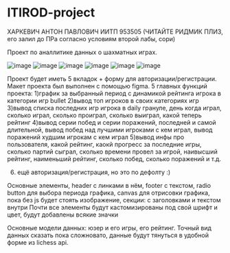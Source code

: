 # ITIROD-project

ХАРКЕВИЧ АНТОН ПАВЛОВИЧ ИИТП 953505 (ЧИТАЙТЕ РИДМИК ПЛИЗ, его залил до ПРа согласно условиям второй лабы, сори)

Проект по аналлитике данных о шахматных играх.

![image](https://user-images.githubusercontent.com/61267091/157054869-161f64c6-c65e-4314-bbd9-43a61e2d5cec.png)
![image](https://user-images.githubusercontent.com/61267091/157054926-32d9eb16-1faa-4acd-a64a-e8bef98ae5e2.png)
![image](https://user-images.githubusercontent.com/61267091/157054949-d9305f3a-3731-479a-b251-7c5e3059e952.png)
![image](https://user-images.githubusercontent.com/61267091/157054993-2d45e1c5-8f70-4fae-b9a2-e218ad3fc4a1.png)
![image](https://user-images.githubusercontent.com/61267091/157055011-5dbf233a-2b7d-4ae0-9b49-d6b707931c5d.png)
![image](https://user-images.githubusercontent.com/61267091/157055031-670af93d-0a7b-4888-9db2-7a06ab13b9d4.png)

Проект будет иметь 5 вкладок + форму для авторизации/регистрации.
Макет проекта был выполнен с помощью figma.
5 главных функций проекта:
1)график за выбранный период с динамикой рейтинга игрока в категории игр bullet
2)вывод топ игроков в своих категориях игр
3)вывод списка последних игр игрока в daily грануле, день когда играл, сколько играл, сколько проиграл, сколько выиграл, какой теперь рейтинг
4)вывод серии побед и серии поражений, последней и самой длительной, вывод побед над лучшими игроками с кем играл, вывод поражений худшим игрокам с кем играл 
5)вывод инфы про пользователя, какой рейтинг, каокй прогресс за последние игры, сколько партий сыграл, сколько времени провел за игрой, наивысший рейтинг, наименьший рейтинг, сколько побед, сколько поражений и т.д.

6) ещё авторизация/регистрация, но это по дефолту :)

Основные элементы, header с линками в нём, footer с текстом, radio button для выбора периода графика, canvas для отрисовки графика, пока без js будет стоять изображение,
секции: с заголовками и текстом внутри
Почти все элементы будут кастомизированы под свой шрифт и цвет, будут добавлены всякие значки

Основные модели данных: юзер и его игры, его рейтинг. Точный вид данных сказать пока сложновато, данные будут тянуться в удобной форме из lichess api.
